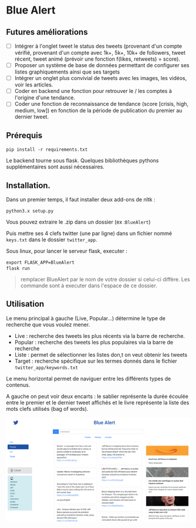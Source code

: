 
# Blue Alert

## Futures améliorations

- [ ] Intégrer à l'onglet tweet le status des tweets (provenant d'un compte vérifié, provenant d'un compte avec 1k+, 5k+, 10k+ de followers, tweet récent, tweet animé (prévoir une fonction f(likes, retweets) = score).
- [ ] Proposer un système de base de données permettant de configurer ses listes graphiquements ainsi que ses targets
- [ ] Intégrer un onglet plus convivial de tweets avec les images, les vidéos, voir les articles.
- [ ] Coder en backend une fonction pour retrouver le / les comptes à l'origine d'une tendance.
- [ ] Coder une fonction de reconnaissance de tendance (score [crisis, high, medium, low]) en fonction de la période de publication du premier au dernier tweet.

## Prérequis

```
pip install -r requirements.txt
```

Le backend tourne sous flask. Quelques bibliothèques pythons supplémentaires sont aussi nécessaires.

## Installation.

Dans un premier temps, il faut installer deux add-ons de nltk :

```
python3.x setup.py
```

Vous pouvez extraire le .zip dans un dossier (ex :`BlueAlert`)

Puis mettre ses 4 clefs twitter (une par ligne) dans un fichier  nommé `keys.txt` dans le dossier `twitter_app`.

Sous linux, pour lancer le serveur flask, executer :
```
export FLASK_APP=BlueAlert
flask run
```
> remplacer BlueAlert par le nom de votre dossier si celui-ci diffère. Les commande sont à executer dans l'espace de ce dossier.


## Utilisation

Le menu principal à gauche (Live, Popular...) détermine le type de recherche que vous voulez mener.

- Live : recherche des tweets les plus récents via la barre de recherche.
- Popular : recherche des tweets les plus populaires via la barre de recherche
- Liste : permet de sélectionner les listes don,t on veut obtenir les tweets
- Target : recherche spécifique sur les termes donnés dans le fichier `twitter_app/keywords.txt`

Le menu horizontal permet de naviguer entre les différents types de contenus.

A gauche on peut voir deux encarts : le sablier représente la durée écoulée entre le premier et le dernier tweet affichés et le livre représente la liste des mots clefs utilisés (bag of words).

![alt text](bluealert.png "Title Text")



